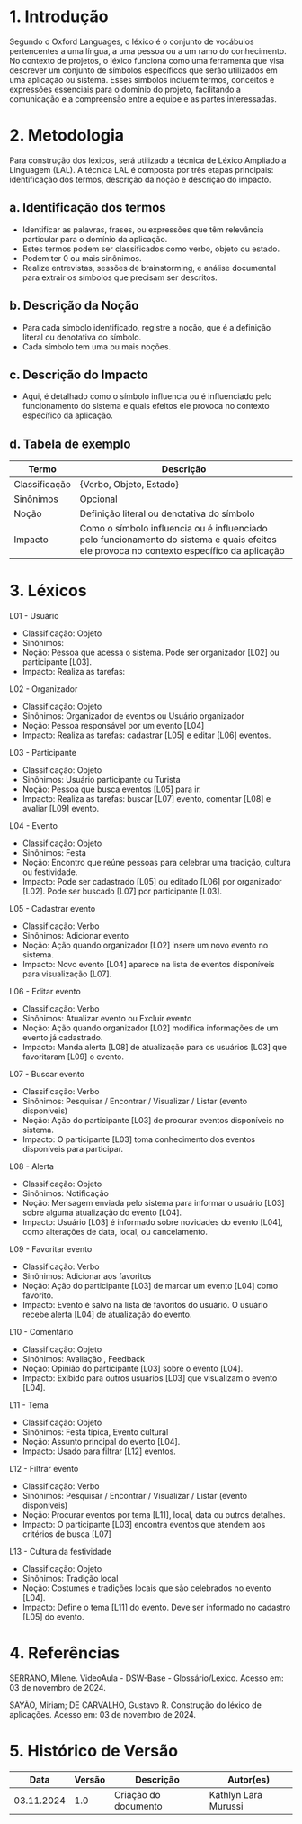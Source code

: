 # 1. Introdução
Segundo o Oxford Languages, o léxico é o conjunto de vocábulos pertencentes a uma língua, a uma pessoa ou a um ramo do conhecimento. No contexto de projetos, o léxico funciona como uma ferramenta que visa descrever um conjunto de símbolos específicos que serão utilizados em uma aplicação ou sistema. Esses símbolos incluem termos, conceitos e expressões essenciais para o domínio do projeto, facilitando a comunicação e a compreensão entre a equipe e as partes interessadas.

# 2. Metodologia

Para construção dos léxicos, será utilizado a técnica de Léxico Ampliado a Linguagem (LAL). A técnica LAL é composta por três etapas principais: identificação dos termos, descrição da noção e descrição do impacto.

## a. Identificação dos termos
- Identificar as palavras, frases, ou expressões que têm relevância particular para o domínio da aplicação. 
- Estes termos podem ser classificados como verbo, objeto ou estado. 
- Podem ter 0 ou mais sinônimos. 
- Realize entrevistas, sessões de brainstorming, e análise documental para extrair os símbolos que precisam ser descritos.

## b. Descrição da Noção
- Para cada símbolo identificado, registre a noção, que é a definição literal ou denotativa do símbolo. 
- Cada símbolo tem uma ou mais noções.

## c. Descrição do Impacto
- Aqui, é detalhado como o símbolo influencia ou é influenciado pelo funcionamento do sistema e quais efeitos ele provoca no contexto específico da aplicação.

## d. Tabela de exemplo

| Termo | Descrição |
| --- | --- |
| Classificação | {Verbo, Objeto, Estado} |
| Sinônimos | Opcional |
| Noção | Definição literal ou denotativa do símbolo |
| Impacto | Como o símbolo influencia ou é influenciado pelo funcionamento do sistema e quais efeitos ele provoca no contexto específico da aplicação |

# 3. Léxicos

L01 - Usuário
- Classificação: Objeto
- Sinônimos: 
- Noção: Pessoa que acessa o sistema. Pode ser organizador [L02] ou participante [L03]. 
- Impacto: Realiza as tarefas: 

L02 - Organizador
- Classificação: Objeto
- Sinônimos: Organizador de eventos ou Usuário organizador
- Noção: Pessoa responsável por um evento [L04]
- Impacto: Realiza as tarefas: cadastrar [L05] e editar [L06] eventos.

L03 - Participante
- Classificação: Objeto
- Sinônimos: Usuário participante ou Turista
- Noção: Pessoa que busca eventos [L05] para ir.
- Impacto: Realiza as tarefas: buscar [L07] evento, comentar [L08] e avaliar [L09] evento.

L04 - Evento
- Classificação: Objeto
- Sinônimos: Festa
- Noção: Encontro que reúne pessoas para celebrar uma tradição, cultura ou festividade.
- Impacto: Pode ser cadastrado [L05] ou editado [L06] por organizador [L02]. Pode ser buscado [L07] por participante [L03].

L05 - Cadastrar evento
- Classificação: Verbo
- Sinônimos: Adicionar evento
- Noção: Ação quando organizador [L02] insere um novo evento no sistema.
- Impacto: Novo evento [L04] aparece na lista de eventos disponíveis para visualização [L07].

L06 - Editar evento
- Classificação: Verbo
- Sinônimos: Atualizar evento ou Excluir evento
- Noção: Ação quando organizador [L02] modifica informações de um evento já cadastrado. 
- Impacto: Manda alerta [L08] de atualização para os usuários [L03] que favoritaram [L09] o evento.

L07 - Buscar evento
- Classificação: Verbo
- Sinônimos: Pesquisar / Encontrar / Visualizar / Listar (evento disponíveis)
- Noção: Ação do participante [L03] de procurar eventos disponíveis no sistema.
- Impacto: O participante [L03] toma conhecimento dos eventos disponíveis para participar.

L08 - Alerta
- Classificação: Objeto
- Sinônimos: Notificação
- Noção: Mensagem enviada pelo sistema para informar o usuário [L03] sobre alguma atualização do evento [L04].
- Impacto: Usuário [L03] é informado sobre novidades do evento [L04], como alterações de data, local, ou cancelamento.

L09 - Favoritar evento
- Classificação: Verbo
- Sinônimos: Adicionar aos favoritos
- Noção: Ação do participante [L03] de marcar um evento [L04] como favorito.
- Impacto: Evento é salvo na lista de favoritos do usuário. O usuário recebe alerta [L04] de atualização do evento.

L10 - Comentário
- Classificação: Objeto
- Sinônimos: Avaliação , Feedback
- Noção: Opinião do participante [L03] sobre o evento [L04].
- Impacto: Exibido para outros usuários [L03] que visualizam o evento [L04].

L11 - Tema
- Classificação: Objeto
- Sinônimos: Festa típica, Evento cultural
- Noção: Assunto principal do evento [L04].
- Impacto: Usado para filtrar [L12] eventos.

L12 - Filtrar evento
- Classificação: Verbo
- Sinônimos: Pesquisar / Encontrar / Visualizar / Listar (evento disponíveis)
- Noção: Procurar eventos por tema [L11], local, data ou outros detalhes.
- Impacto: O participante [L03] encontra eventos que atendem aos critérios de busca [L07]

L13 - Cultura da festividade
- Classificação: Objeto
- Sinônimos: Tradição local
- Noção: Costumes e tradições locais que são celebrados no evento [L04].
- Impacto: Define o tema [L11] do evento. Deve ser informado no cadastro [L05] do evento.

# 4. Referências

SERRANO, Milene. VideoAula - DSW-Base - Glossário/Lexico. Acesso em: 03 de novembro de 2024. 

SAYÃO, Miriam; DE CARVALHO, Gustavo R. Construção do léxico de aplicações. Acesso em: 03 de novembro de 2024.

# 5. Histórico de Versão

| Data       | Versão | Descrição             | Autor(es)          |
|------------|--------|-----------------------|--------------------|
| 03.11.2024 | 1.0    | Criação do documento  | Kathlyn Lara Murussi      |